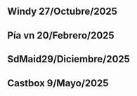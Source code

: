 Windy 27/Octubre/2025
---
Pía vn 20/Febrero/2025
---
SdMaid29/Diciembre/2025
---

Castbox 9/Mayo/2025
---





